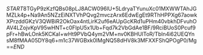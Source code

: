 $START$8TGyP9zKzfQBs08pLJ8ACW096lU+5LdryaTYunuXc01MXWWTAhJGMZLk4p+Na9An5NZzEiNXTVhPQvg2mvczArx6EdwEgEt9RThHPPXg67aowkXPrzddGKzV3QWBiR2OkOax4ntLirK2uf6eAUpGcKRd1uPHm40vbkhDFvuhOAV4LZojvKpV95wHNT+c0FlpU5x1Ub+Fqd7k2VbGdAe1BF/9RciBUoS0Pcuf9pFr+hBwLOnk5KCKaI+wHt9PVbQ4ym2VM+nv0KBHUlToR/Tbln4i62UEQYnsM8fMAA05DY8q6+m1c37WGBxk0IMgNQ58dHV8k3MFXXFShQPOgP0/Mg==$END$